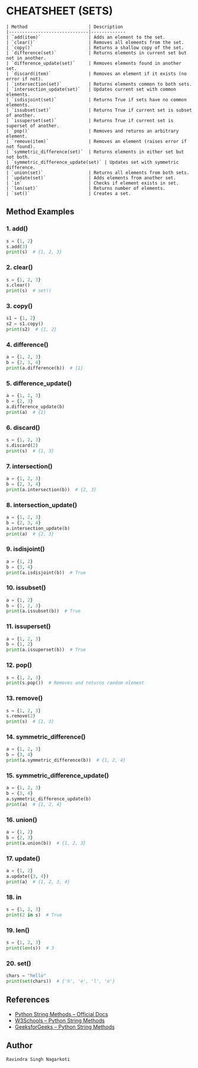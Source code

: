 # CHEATSHEET (SETS)
```
| Method                       | Description 
|------------------------------|-------------
| `add(item)`                  | Adds an element to the set.
| `clear()`                    | Removes all elements from the set.
| `copy()`                     | Returns a shallow copy of the set.
| `difference(set)`            | Returns elements in current set but not in another.
| `difference_update(set)`     | Removes elements found in another set.
| `discard(item)`              | Removes an element if it exists (no error if not).
| `intersection(set)`          | Returns elements common to both sets.
| `intersection_update(set)`   | Updates current set with common elements.
| `isdisjoint(set)`            | Returns True if sets have no common elements.
| `issubset(set)`              | Returns True if current set is subset of another.
| `issuperset(set)`            | Returns True if current set is superset of another.
| `pop()`                      | Removes and returns an arbitrary element.
| `remove(item)`               | Removes an element (raises error if not found).
| `symmetric_difference(set)`  | Returns elements in either set but not both.
| `symmetric_difference_update(set)` | Updates set with symmetric difference.
| `union(set)`                 | Returns all elements from both sets.
| `update(set)`                | Adds elements from another set.
| `in`                         | Checks if element exists in set.
| `len(set)`                   | Returns number of elements.
| `set()`                      | Creates a set.
```
## Method Examples
### 1. add()
```python
s = {1, 2}
s.add(3)
print(s)  # {1, 2, 3}
```
### 2. clear()
```python
s = {1, 2, 3}
s.clear()
print(s)  # set()
```
### 3. copy()
```python
s1 = {1, 2}
s2 = s1.copy()
print(s2)  # {1, 2}
```
### 4. difference()
```python
a = {1, 2, 3}
b = {2, 3, 4}
print(a.difference(b))  # {1}
```
### 5. difference_update()
```python
a = {1, 2, 3}
b = {2, 3}
a.difference_update(b)
print(a)  # {1}
```
### 6. discard()
```python
s = {1, 2, 3}
s.discard(2)
print(s)  # {1, 3}
```
### 7. intersection()
```python
a = {1, 2, 3}
b = {2, 3, 4}
print(a.intersection(b))  # {2, 3}
```
### 8. intersection_update()
```python
a = {1, 2, 3}
b = {2, 3, 4}
a.intersection_update(b)
print(a)  # {2, 3}
```
### 9. isdisjoint()
```python
a = {1, 2}
b = {3, 4}
print(a.isdisjoint(b))  # True
```
### 10. issubset()
```python
a = {1, 2}
b = {1, 2, 3}
print(a.issubset(b))  # True
```
### 11. issuperset()
```python
a = {1, 2, 3}
b = {1, 2}
print(a.issuperset(b))  # True
```
### 12. pop()
```python
s = {1, 2, 3}
print(s.pop())  # Removes and returns random element
```
### 13. remove()
```python
s = {1, 2, 3}
s.remove(2)
print(s)  # {1, 3}
```
### 14. symmetric_difference()
```python
a = {1, 2, 3}
b = {3, 4}
print(a.symmetric_difference(b))  # {1, 2, 4}
```
### 15. symmetric_difference_update()
```python
a = {1, 2, 3}
b = {3, 4}
a.symmetric_difference_update(b)
print(a)  # {1, 2, 4}
```
### 16. union()
```python
a = {1, 2}
b = {2, 3}
print(a.union(b))  # {1, 2, 3}
```
### 17. update()
```python
a = {1, 2}
a.update({3, 4})
print(a)  # {1, 2, 3, 4}
```
### 18. in
```python
s = {1, 2, 3}
print(2 in s)  # True
```
### 19. len()
```python
s = {1, 2, 3}
print(len(s))  # 3
```
### 20. set()
```python
chars = "hello"
print(set(chars))  # {'h', 'e', 'l', 'o'}
```

## References


- [Python String Methods – Official Docs](https://docs.python.org/3/library/stdtypes.html#string-methods)
- [W3Schools – Python String Methods](https://www.w3schools.com/python/python_ref_string.asp)
- [GeeksforGeeks – Python String Methods](https://www.geeksforgeeks.org/python-string-methods/)

## Author
```
Ravindra Singh Nagarkoti
```
